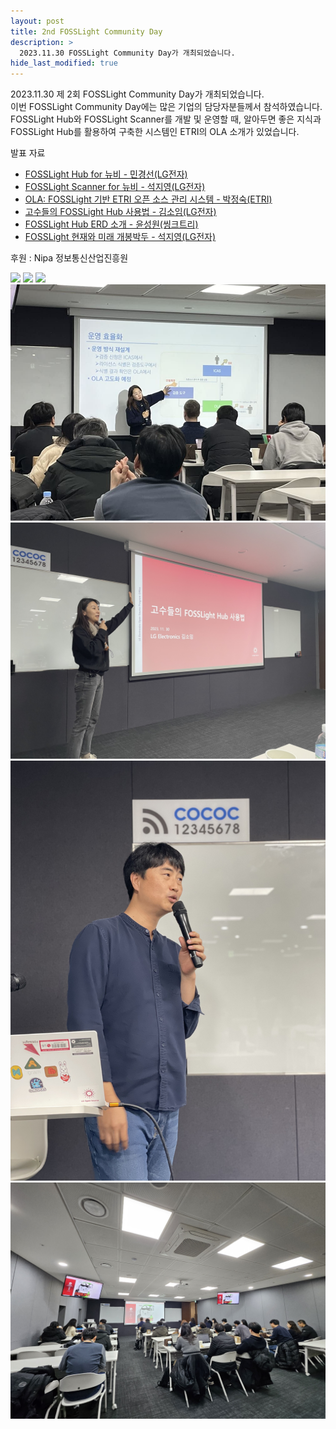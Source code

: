 ```yaml
---
layout: post
title: 2nd FOSSLight Community Day
description: >
  2023.11.30 FOSSLight Community Day가 개최되었습니다. 
hide_last_modified: true
---
```


2023.11.30 제 2회 FOSSLight Community Day가 개최되었습니다.   
이번 FOSSLight Community Day에는 많은 기업의 담당자분들께서 참석하였습니다. FOSSLight Hub와 FOSSLight Scanner를 개발 및 운영할 때, 알아두면 좋은 지식과 FOSSLight Hub를 활용하여 구축한 시스템인 ETRI의 OLA 소개가 있었습니다.
       
발표 자료 
- [FOSSLight Hub for 뉴비 - 민경선(LG전자)](../../assets/files/231130/Hub_for_newbie.pdf)
- [FOSSLight Scanner for 뉴비 - 석지영(LG전자)](../../assets/files/231130/Scanner_for_newbie.pdf)
- [OLA: FOSSLight 기반 ETRI 오픈 소스 관리 시스템 - 박정숙(ETRI)](../../assets/files/231130/OLA.pdf)
- [고수들의 FOSSLight Hub 사용법 - 김소임(LG전자)](../../assets/files/231130/Hub_tips.pdf)
- [FOSSLight Hub ERD 소개 - 윤성원(씽크트리)](../../assets/files/231130/ERD.pdf)
- [FOSSLight 현재와 미래 개봉박두 - 석지영(LG전자)](../../assets/files/231130/Roadmap.pdf)
      

후원 : Nipa 정보통신산업진흥원    

 ![](../../assets/img/news/231130/Shane.JPG)
 ![](../../assets/img/news/231130/ddjy.JPG)
 ![](../../assets/img/news/231130/hub.JPG)
  ![](../../assets/img/news/231130/ola.JPG)
 ![](../../assets/img/news/231130/soim.jpeg)
  ![](../../assets/img/news/231130/yun.jpeg)
 ![](../../assets/img/news/231130/full.jpeg)

